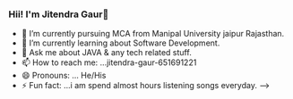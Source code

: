 ###   Hii! I'm Jitendra Gaur👋



- 🔭 I’m  currently pursuing MCA from Manipal University jaipur Rajasthan.
- 🌱 I’m currently learning  about Software Development.
- 💬 Ask me about JAVA & any tech  related stuff.
- 📫 How to reach me: ...jitendra-gaur-651691221
- 😄 Pronouns: ... He/His
- ⚡ Fun fact: ...i am spend almost hours listening songs everyday.
-->
